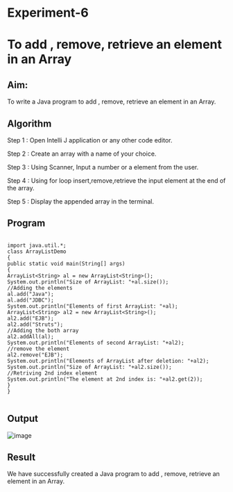 # Experiment-6

# To add , remove, retrieve an element in an Array

## Aim:
  To write a Java program to add , remove, retrieve an element in an Array.
  
## Algorithm

Step 1 : Open Intelli J application or any other code editor.

Step 2 : Create an array with a name of your choice.

Step 3 : Using Scanner, Input a number or a element from the user.

Step 4 : Using for loop insert,remove,retrieve the input element at the end of the array.

Step 5 : Display the appended array in the terminal.

## Program
```

import java.util.*;
class ArrayListDemo
{
public static void main(String[] args)
{
ArrayList<String> al = new ArrayList<String>();
System.out.println("Size of ArrayList: "+al.size());
//Adding the elements
al.add("Java");
al.add("JDBC");
System.out.println("Elements of first ArrayList: "+al);
ArrayList<String> al2 = new ArrayList<String>();
al2.add("EJB");
al2.add("Struts");
//Adding the both array
al2.addAll(al);
System.out.println("Elements of second ArrayList: "+al2);
//remove the element
al2.remove("EJB");
System.out.println("Elements of ArrayList after deletion: "+al2);
System.out.println("Size of ArrayList: "+al2.size());
//Retriving 2nd index element
System.out.println("The element at 2nd index is: "+al2.get(2));
}
}


```
## Output

![image](https://github.com/SaiDarshan2003/Experriment-10/assets/94692595/27a66c6f-f6b7-405e-b2d6-ccd91e8621dc)


## Result 
  We have successfully created a Java program to  add , remove, retrieve an element in an Array.
